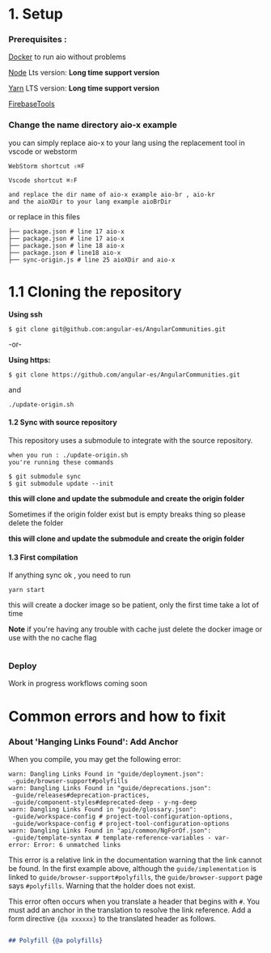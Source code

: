 # 1. Setup 

### Prerequisites :

   [Docker](https://www.docker.com/products/docker-desktop) to run aio without problems

   [Node](https://nodejs.org/) Lts version:  **Long time support version**

   [Yarn](https://classic.yarnpkg.com/en/docs/install/#mac-stable) LTS version: **Long time support version**

   [FirebaseTools](https://firebase.google.com/docs/cli)

### Change the name directory aio-x example 
   you can simply replace aio-x to your lang using the replacement tool in vscode or webstorm 

```
WebStorm shortcut ⇧⌘F

Vscode shortcut ⌘⇧F

and replace the dir name of aio-x example aio-br , aio-kr
and the aioXDir to your lang example aioBrDir
```
or replace in this files 

```
├── package.json # line 17 aio-x
├── package.json # line 17 aio-x 
├── package.json # line 18 aio-x 
├── package.json # line18 aio-x 
├── sync-origin.js # line 25 aioXDir and aio-x 
```

# 1.1 Cloning the repository
**Using ssh**
```
$ git clone git@github.com:angular-es/AngularCommunities.git
```
-or-

**Using https:**
```
$ git clone https://github.com/angular-es/AngularCommunities.git

```
and

``` 
./update-origin.sh
 ```

#### 1.2 Sync with source repository

This repository uses a submodule to integrate with the source repository.

```
when you run : ./update-origin.sh
you're running these commands  

$ git submodule sync
$ git submodule update --init

```
**this will clone and update the submodule and create the origin folder**

Sometimes if the origin folder exist but is empty breaks thing so please delete the folder

**this will clone and update the submodule and create the origin folder**

#### 1.3 First compilation

If anything sync ok , you need to run 

```
yarn start 
```

this will create a docker image so be patient, only the first time take a lot of time 


**Note**
if you're having any trouble with cache just delete the docker image or use with the no cache flag


```

```

### Deploy 
Work in progress workflows coming soon

# Common errors and how to fixit 

### About 'Hanging Links Found': Add Anchor

When you compile, you may get the following error:

```
warn: Dangling Links Found in "guide/deployment.json":
 -guide/browser-support#polyfills
warn: Dangling Links Found in "guide/deprecations.json":
 -guide/releases#deprecation-practices,
 -guide/component-styles#deprecated-deep - y-ng-deep
warn: Dangling Links Found in "guide/glossary.json":
 -guide/workspace-config # project-tool-configuration-options,
 -guide/workspace-config # project-tool-configuration-options
warn: Dangling Links Found in "api/common/NgForOf.json":
 -guide/template-syntax # template-reference-variables - var-
error: Error: 6 unmatched links
```

This error is a relative link in the documentation warning that the link cannot be found.
In the first example above, although the `guide/implementation` is linked to `guide/browser-support#polyfills`, the `guide/browser-support` page says `#polyfills`. Warning that the holder does not exist.

This error often occurs when you translate a header that begins with `#`.
You must add an anchor in the translation to resolve the link reference. Add a form directive `{@a xxxxxx}` to the translated header as follows.

```md

## Polyfill {@a polyfills}

```


